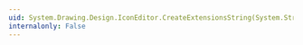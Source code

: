 ```yaml
---
uid: System.Drawing.Design.IconEditor.CreateExtensionsString(System.String[],System.String)
internalonly: False
---
```

